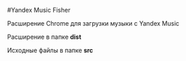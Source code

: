 #Yandex Music Fisher

Расширение Chrome для загрузки музыки с Yandex Music

Расширение в папке __dist__

Исходные файлы в папке __src__
